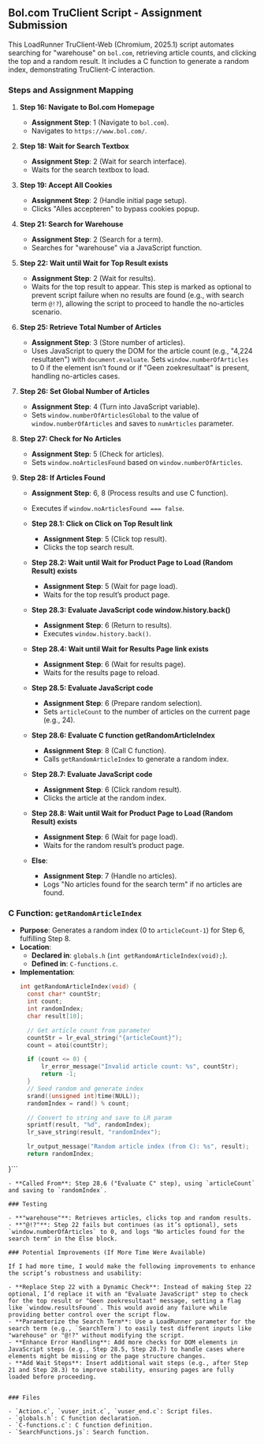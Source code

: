 ## Bol.com TruClient Script - Assignment Submission

This LoadRunner TruClient-Web (Chromium, 2025.1) script automates searching for "warehouse" on `bol.com`, retrieving article counts, and clicking the top and a random result. It includes a C function to generate a random index, demonstrating TruClient-C interaction.

### Steps and Assignment Mapping

1. **Step 16: Navigate to Bol.com Homepage**  
   - **Assignment Step**: 1 (Navigate to `bol.com`).  
   - Navigates to `https://www.bol.com/`.

2. **Step 18: Wait for Search Textbox**  
   - **Assignment Step**: 2 (Wait for search interface).  
   - Waits for the search textbox to load.

3. **Step 19: Accept All Cookies**  
   - **Assignment Step**: 2 (Handle initial page setup).  
   - Clicks "Alles accepteren" to bypass cookies popup.

4. **Step 21: Search for Warehouse**  
   - **Assignment Step**: 2 (Search for a term).  
   - Searches for "warehouse" via a JavaScript function.

5. **Step 22: Wait until Wait for Top Result exists**  
   - **Assignment Step**: 2 (Wait for results).  
   - Waits for the top result to appear. This step is marked as optional to prevent script failure when no results are found (e.g., with search term `@!?`), allowing the script to proceed to handle the no-articles scenario.

6. **Step 25: Retrieve Total Number of Articles**  
   - **Assignment Step**: 3 (Store number of articles).  
   - Uses JavaScript to query the DOM for the article count (e.g., "4,224 resultaten") with `document.evaluate`. Sets `window.numberOfArticles` to 0 if the element isn’t found or if "Geen zoekresultaat" is present, handling no-articles cases.

7. **Step 26: Set Global Number of Articles**  
   - **Assignment Step**: 4 (Turn into JavaScript variable).  
   - Sets `window.numberOfArticlesGlobal` to the value of `window.numberOfArticles` and saves to `numArticles` parameter.

8. **Step 27: Check for No Articles**  
   - **Assignment Step**: 5 (Check for articles).  
   - Sets `window.noArticlesFound` based on `window.numberOfArticles`.

9. **Step 28: If Articles Found**  
   - **Assignment Step**: 6, 8 (Process results and use C function).  
   - Executes if `window.noArticlesFound === false`.

   - **Step 28.1: Click on Click on Top Result link**  
     - **Assignment Step**: 5 (Click top result).  
     - Clicks the top search result.

   - **Step 28.2: Wait until Wait for Product Page to Load (Random Result) exists**  
     - **Assignment Step**: 5 (Wait for page load).  
     - Waits for the top result’s product page.

   - **Step 28.3: Evaluate JavaScript code window.history.back()**  
     - **Assignment Step**: 6 (Return to results).  
     - Executes `window.history.back()`.

   - **Step 28.4: Wait until Wait for Results Page link exists**  
     - **Assignment Step**: 6 (Wait for results page).  
     - Waits for the results page to reload.

   - **Step 28.5: Evaluate JavaScript code**  
     - **Assignment Step**: 6 (Prepare random selection).  
     - Sets `articleCount` to the number of articles on the current page (e.g., 24).

   - **Step 28.6: Evaluate C function getRandomArticleIndex**  
     - **Assignment Step**: 8 (Call C function).  
     - Calls `getRandomArticleIndex` to generate a random index.

   - **Step 28.7: Evaluate JavaScript code**  
     - **Assignment Step**: 6 (Click random result).  
     - Clicks the article at the random index.

   - **Step 28.8: Wait until Wait for Product Page to Load (Random Result) exists**  
     - **Assignment Step**: 6 (Wait for page load).  
     - Waits for the random result’s product page.

   - **Else**:  
     - **Assignment Step**: 7 (Handle no articles).  
     - Logs "No articles found for the search term" if no articles are found.

### C Function: `getRandomArticleIndex`

- **Purpose**: Generates a random index (0 to `articleCount-1`) for Step 6, fulfilling Step 8.
- **Location**:  
  - **Declared in**: `globals.h` (`int getRandomArticleIndex(void);`).  
  - **Defined in**: `C-functions.c`.
- **Implementation**:  
  ```c
  int getRandomArticleIndex(void) {
    const char* countStr;
    int count;
    int randomIndex;
    char result[10];

    // Get article count from parameter
    countStr = lr_eval_string("{articleCount}");
    count = atoi(countStr);

    if (count <= 0) {
        lr_error_message("Invalid article count: %s", countStr);
        return -1;
    }
    // Seed random and generate index
    srand((unsigned int)time(NULL));
    randomIndex = rand() % count;
  
    // Convert to string and save to LR param
    sprintf(result, "%d", randomIndex);
    lr_save_string(result, "randomIndex");

    lr_output_message("Random article index (from C): %s", result);
    return randomIndex;
}```

  ```
- **Called From**: Step 28.6 ("Evaluate C" step), using `articleCount` and saving to `randomIndex`.

### Testing

- **"warehouse"**: Retrieves articles, clicks top and random results.
- **"@!?"**: Step 22 fails but continues (as it’s optional), sets `window.numberOfArticles` to 0, and logs "No articles found for the search term" in the Else block.

### Potential Improvements (If More Time Were Available)

If I had more time, I would make the following improvements to enhance the script’s robustness and usability:

- **Replace Step 22 with a Dynamic Check**: Instead of making Step 22 optional, I’d replace it with an "Evaluate JavaScript" step to check for the top result or "Geen zoekresultaat" message, setting a flag like `window.resultsFound`. This would avoid any failure while providing better control over the script flow.
- **Parameterize the Search Term**: Use a LoadRunner parameter for the search term (e.g., `SearchTerm`) to easily test different inputs like "warehouse" or "@!?" without modifying the script.
- **Enhance Error Handling**: Add more checks for DOM elements in JavaScript steps (e.g., Step 28.5, Step 28.7) to handle cases where elements might be missing or the page structure changes.
- **Add Wait Steps**: Insert additional wait steps (e.g., after Step 21 and Step 28.3) to improve stability, ensuring pages are fully loaded before proceeding.


### Files

- `Action.c`, `vuser_init.c`, `vuser_end.c`: Script files.
- `globals.h`: C function declaration.
- `C-functions.c`: C function definition.
- `SearchFunctions.js`: Search function.

